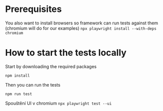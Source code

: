 # Prerequisites

You also want to install browsers so framework can run tests against them (chromium will do for our examples)
`npx playwright install --with-deps chromium`

# How to start the tests locally

Start by downloading the required packages

`npm install`

Then you can run the tests

`npm run test`

Spouštění UI v chromium
`npx playwright test --ui`
